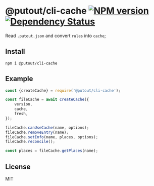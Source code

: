 # @putout/cli-cache [![NPM version][NPMIMGURL]][NPMURL] [![Dependency Status][DependencyStatusIMGURL]][DependencyStatusURL]

[NPMIMGURL]: https://img.shields.io/npm/v/@putout/cli-cache.svg?style=flat&longCache=true
[NPMURL]: https://npmjs.org/package/@putout/cli-cache "npm"
[DependencyStatusURL]: https://david-dm.org/coderaiser/putout?path=packages/cli-cache
[DependencyStatusIMGURL]: https://david-dm.org/coderaiser/putout.svg?path=packages/cli-cache

Read `.putout.json` and convert `rules`  into `cache`;

## Install

```
npm i @putout/cli-cache
```

## Example

```js
const {createCache} = require('@putout/cli-cache');

const fileCache = await createCache({
    version,
    cache,
    fresh,
});

fileCache.canUseCache(name, options);
fileCache.removeEntry(name);
fileCache.setInfo(name, places, options);
fileCache.reconcile();

const places = fileCache.getPlaces(name);
```

## License

MIT
